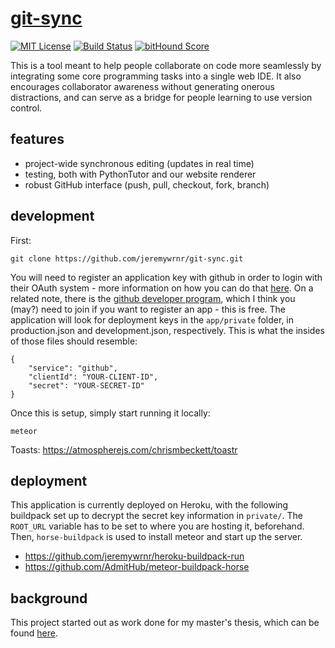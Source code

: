 [git-sync](http://git-sync.com)
==================================

[![MIT License](https://img.shields.io/npm/l/alt.svg?style=flat)](http://jeremywrnr.com/mit-license)
[![Build Status](https://travis-ci.org/jeremywrnr/git-sync.svg?branch=dev)](https://travis-ci.org/jeremywrnr/git-sync)
[![bitHound Score](https://www.bithound.io/github/jeremywrnr/git-sync/badges/score.svg)](https://www.bithound.io/github/jeremywrnr/git-sync)

This is a tool meant to help people collaborate on code more seamlessly by
integrating some core programming tasks into a single web IDE. It also
encourages collaborator awareness without generating onerous distractions, and
can serve as a bridge for people learning to use version control.


## features

- project-wide synchronous editing (updates in real time)
- testing, both with PythonTutor and our website renderer
- robust GitHub interface (push, pull, checkout, fork, branch)


## development

First:

    git clone https://github.com/jeremywrnr/git-sync.git

You will need to register an application key with github in order to login with
their OAuth system - more information on how you can do that [here][oauth]. On
a related note, there is the [github developer program][devel], which I think
you (may?) need to join if you want to register an app - this is free. The
application will look for deployment keys in the `app/private` folder, in
production.json and development.json, respectively. This is what the insides of
those files should resemble:

    {
        "service": "github",
        "clientId": "YOUR-CLIENT-ID",
        "secret": "YOUR-SECRET-ID"
    }

Once this is setup, simply start running it locally:

    meteor

Toasts: https://atmospherejs.com/chrismbeckett/toastr


## deployment

This application is currently deployed on Heroku, with the following buildpack
set up to decrypt the secret key information in `private/`. The `ROOT_URL`
variable has to be set to where you are hosting it, beforehand. Then,
`horse-buildpack` is used to install meteor and start up the server.

- https://github.com/jeremywrnr/heroku-buildpack-run
- https://github.com/AdmitHub/meteor-buildpack-horse


## background

This project started out as work done for my master's thesis, which can be found
[here](https://jeremywrnr.com/ms-thesis/).


[devel]:https://developer.github.com/program/
[oauth]:https://developer.github.com/v3/oauth/

